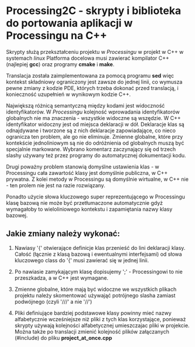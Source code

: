 Processing2C - skrypty i biblioteka do portowania aplikacji w Processingu na C++
=================================================================================

Skrypty służą przekształceniu projektu w _Processingu_ w projekt w C++ w systemach _linux_
Platforma docelowa musi zawierać kompilator C++ (najlepiej __gcc__) oraz programy __cmake__ i __make__.

Translacja została zaimplementowana za pomocą programu __sed__ więc kontekst składniowy ograniczony jest zawsze do jednej linii, co wymusza pewne zmiany z kodzie PDE, których trzeba dokonać przed translacją, i konieczność uzupełnień w wynikowym kodzie C++.

Największą różnicą semantyczną między kodami jest widoczność identyfikatorów. W _Processingu_ kolejność wprowadania identyfikatorów globalnych nie ma znaczenia - wszystkie widoczne są wszędzie. W C++ identyfikator widoczny jest od miejsca deklaracji w dół. Deklaracje klas są odnajdywane i tworzone są z nich deklaracje zapowiadające, co nieco ogranicza ten problem, ale go nie eliminuje. Zmienne globalne, które przy kontekście jednoliniowym są nie do odróżnienia od globalnych muszą być specjalnie markowane. Wybrano komentarz zaczynający się od trzech slashy używany też przez programy do automatycznej dokumentacji kodu.

Drugi poważny problem stanowią domyślne ustawienia klas - w Processingu cała zawartość klasy jest domyślnie publiczna, w C++ prywatna. Z kolei metody w Processingu są domyślnie wirtualne, w C++ nie - ten prolem nie jest na razie rozwiązany.

Ponadto użycie słowa kluczowego super reprezentującego w Processingu klasę bazową nie może być przetłumaczone automatycznie gdyż wymagałoby to wieloliniowego kontekstu i zapamiętania nazwy klasy bazowej. 

 
Jakie zmiany należy wykonać:
----------------------------

1) Nawiasy '{' otwierające definicje klas przenieść do lini deklaracji klasy. Całość (łącznie z klasą bazową i ewentualnymi interfejsami) od słowa kluczowego class do '{' musi zawierać się w jednej linii.

2) Po nawiasie zamykającym klasę dopisujemy ';' - Processingowi to nie przeszkadza, a w C++ jest wymagane.

3) Zmienne globalne, które mają  być widoczne we wszystkich plikach projektu należy skomentować używająć potrójnego slasha zamiast podwójnego (czyli '///' a nie '//')

4) Pliki definiujące bardziej podstawowe klasy powinny mieć nazwy alfabetycznie wcześniejsze niż pliki z tych klas korzystające, ponieważ skrypty używają kolejności alfabetycznej umieszczajac pliki w projekcie. Można także po translacji zmienić kolejność plików załączanych (#include) do pliku __project_at_once.cpp__

